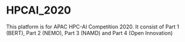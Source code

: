 # HPCAI_2020
This platform is for APAC HPC-AI Competition 2020. It consist of Part 1 (BERT), Part 2 (NEMO), Part 3 (NAMD) and Part 4 (Open Innovation)
